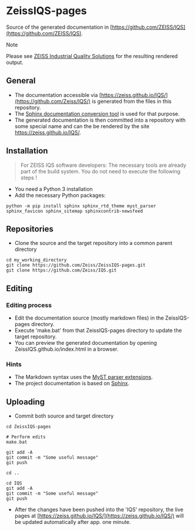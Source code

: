 # ZeissIQS-pages

Source of the generated documentation in [https://github.com/ZEISS/IQS](https://github.com/ZEISS/IQS).

> [!NOTE]
> Please see [ZEISS Industrial Quality Solutions](https://zeiss.github.io/IQS/) for the resulting rendered output.

## General

* The documentation accessible via [https://zeiss.github.io/IQS/](https://github.com/Zeiss/IQS/) is generated from the files in this repository.
* The [Sphinx documentation conversion tool](https://www.sphinx-doc.org) is used for that purpose.
* The generated documentation is then committed into a repository with some special name and can the be rendered by the site https://zeiss.github.io/IQS/.

## Installation

> For ZEISS IQS software developers: The necessary tools are already part of the build system. You do not need to execute the following steps !

* You need a Python 3 installation
* Add the necessary Python packages:

~~~
python -m pip install sphinx sphinx_rtd_theme myst_parser sphinx_favicon sphinx_sitemap sphinxcontrib-newsfeed
~~~

## Repositories

* Clone the source and the target repository into a common parent directory

~~~
cd my_working_directory
git clone https://github.com/Zeiss/ZeissIQS-pages.git
git clone https://github.com/Zeiss/IQS.git
~~~

## Editing

### Editing process

* Edit the documentation source (mostly markdown files) in the ZeissIQS-pages directory.
* Execute 'make.bat' from that ZeissIQS-pages directory to update the target repository.
* You can preview the generated documentation by opening ZeissIQS.github.io/index.html in a browser.

### Hints

* The Markdown syntax uses the [MyST parser extensions](https://myst-parser.readthedocs.io/en/latest/index.html).
* The project documentation is based on [Sphinx](https://www.sphinx-doc.org/en/master/index.html).


## Uploading

* Commit both source and target directory

~~~
cd ZeissIQS-pages

# Perform edits
make.bat

git add -A
git commit -m "Some useful message"
git push

cd ..

cd IQS
git add -A
git commit -m "Some useful message"
git push
~~~

* After the changes have been pushed into the 'IQS' repository, the live pages at [https://zeiss.github.io/IQS/](https://zeiss.github.io/IQS/) will be updated automatically after app. one minute.

